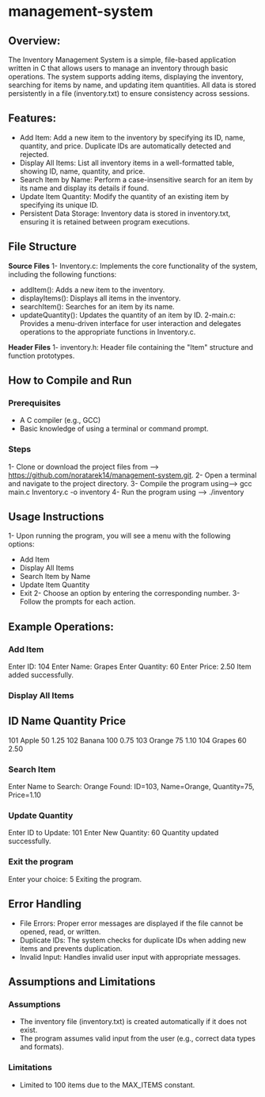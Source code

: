 # management-system
## Overview:
The Inventory Management System is a simple, file-based application written in C that allows users to manage an inventory through basic operations. The system supports adding items, displaying the inventory, searching for items by name, and updating item quantities. All data is stored persistently in a file (inventory.txt) to ensure consistency across sessions.

## Features:
- Add Item: Add a new item to the inventory by specifying its ID, name, quantity, and price. Duplicate IDs are automatically detected and rejected.
- Display All Items: List all inventory items in a well-formatted table, showing ID, name, quantity, and price.
- Search Item by Name: Perform a case-insensitive search for an item by its name and display its details if found.
- Update Item Quantity: Modify the quantity of an existing item by specifying its unique ID.
- Persistent Data Storage: Inventory data is stored in inventory.txt, ensuring it is retained between program executions.

## File Structure
**Source Files**
1- Inventory.c: Implements the core functionality of the system, including the following functions:
   - addItem(): Adds a new item to the inventory.
   - displayItems(): Displays all items in the inventory.
   - searchItem(): Searches for an item by its name.
   - updateQuantity(): Updates the quantity of an item by ID.
2-main.c: Provides a menu-driven interface for user interaction and delegates operations to the appropriate functions in Inventory.c.

**Header Files**
1- inventory.h: Header file containing the "Item" structure and function prototypes.

## How to Compile and Run
### Prerequisites
- A C compiler (e.g., GCC)
- Basic knowledge of using a terminal or command prompt.

### Steps
1- Clone or download the project files from --> https://github.com/noratarek14/management-system.git.
2- Open a terminal and navigate to the project directory.
3- Compile the program using--> gcc main.c Inventory.c -o inventory
4- Run the program using --> ./inventory

## Usage Instructions
1- Upon running the program, you will see a menu with the following options:
   - Add Item
   - Display All Items
   - Search Item by Name
   - Update Item Quantity
   - Exit
2- Choose an option by entering the corresponding number.
3- Follow the prompts for each action.

## Example Operations:
### Add Item
Enter ID: 104
Enter Name: Grapes
Enter Quantity: 60
Enter Price: 2.50
Item added successfully.

### Display All Items
ID    Name       Quantity    Price
-----------------------------------
101   Apple      50          1.25
102   Banana     100         0.75
103   Orange     75          1.10
104   Grapes     60          2.50

### Search Item
Enter Name to Search: Orange
Found: ID=103, Name=Orange, Quantity=75, Price=1.10

### Update Quantity
Enter ID to Update: 101
Enter New Quantity: 60
Quantity updated successfully.

### Exit the program
Enter your choice: 5
Exiting the program.

## Error Handling
- File Errors: Proper error messages are displayed if the file cannot be opened, read, or written.
- Duplicate IDs: The system checks for duplicate IDs when adding new items and prevents duplication.
- Invalid Input: Handles invalid user input with appropriate messages.

## Assumptions and Limitations
### Assumptions
- The inventory file (inventory.txt) is created automatically if it does not exist.
- The program assumes valid input from the user (e.g., correct data types and formats).

### Limitations
- Limited to 100 items due to the MAX_ITEMS constant.